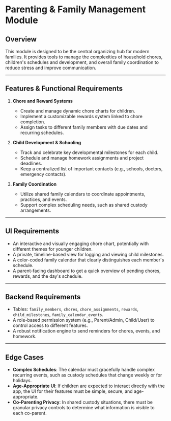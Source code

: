 # Parenting & Family Management Module

## Overview
This module is designed to be the central organizing hub for modern families. It provides tools to manage the complexities of household chores, children's schedules and development, and overall family coordination to reduce stress and improve communication.

---

## Features & Functional Requirements

1.  **Chore and Reward Systems**
    * Create and manage dynamic chore charts for children.
    * Implement a customizable rewards system linked to chore completion.
    * Assign tasks to different family members with due dates and recurring schedules.

2.  **Child Development & Schooling**
    * Track and celebrate key developmental milestones for each child.
    * Schedule and manage homework assignments and project deadlines.
    * Keep a centralized list of important contacts (e.g., schools, doctors, emergency contacts).

3.  **Family Coordination**
    * Utilize shared family calendars to coordinate appointments, practices, and events.
    * Support complex scheduling needs, such as shared custody arrangements.

---

## UI Requirements

* An interactive and visually engaging chore chart, potentially with different themes for younger children.
* A private, timeline-based view for logging and viewing child milestones.
* A color-coded family calendar that clearly distinguishes each member's schedule.
* A parent-facing dashboard to get a quick overview of pending chores, rewards, and the day's schedule.

---

## Backend Requirements

* Tables: `family_members`, `chores`, `chore_assignments`, `rewards`, `child_milestones`, `family_calendar_events`.
* A role-based permission system (e.g., Parent/Admin, Child/User) to control access to different features.
* A robust notification engine to send reminders for chores, events, and homework.

---

## Edge Cases

* **Complex Schedules**: The calendar must gracefully handle complex recurring events, such as custody schedules that change weekly or for holidays.
* **Age-Appropriate UI**: If children are expected to interact directly with the app, the UI for their features must be simple, secure, and age-appropriate.
* **Co-Parenting Privacy**: In shared custody situations, there must be granular privacy controls to determine what information is visible to each co-parent.